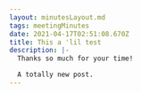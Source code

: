 ```yaml
---
layout: minutesLayout.md
tags: meetingMinutes
date: 2021-04-17T02:51:08.670Z
title: This a 'lil test
description: |-
  Thanks so much for your time!

  A totally new post.
---
```

